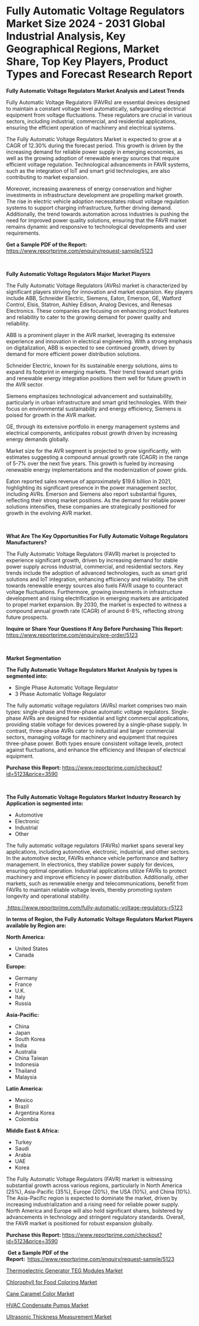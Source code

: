 <p><h1>Fully Automatic Voltage Regulators Market Size 2024 - 2031 Global Industrial Analysis, Key Geographical Regions, Market Share, Top Key Players, Product Types and Forecast Research Report</h1></p><p><strong>Fully Automatic Voltage Regulators Market Analysis and Latest Trends</strong></p>
<p><p>Fully Automatic Voltage Regulators (FAVRs) are essential devices designed to maintain a constant voltage level automatically, safeguarding electrical equipment from voltage fluctuations. These regulators are crucial in various sectors, including industrial, commercial, and residential applications, ensuring the efficient operation of machinery and electrical systems.</p><p>The Fully Automatic Voltage Regulators Market is expected to grow at a CAGR of 12.30% during the forecast period. This growth is driven by the increasing demand for reliable power supply in emerging economies, as well as the growing adoption of renewable energy sources that require efficient voltage regulation. Technological advancements in FAVR systems, such as the integration of IoT and smart grid technologies, are also contributing to market expansion. </p><p>Moreover, increasing awareness of energy conservation and higher investments in infrastructure development are propelling market growth. The rise in electric vehicle adoption necessitates robust voltage regulation systems to support charging infrastructure, further driving demand. Additionally, the trend towards automation across industries is pushing the need for improved power quality solutions, ensuring that the FAVR market remains dynamic and responsive to technological developments and user requirements.</p></p>
<p><strong>Get a Sample PDF of the Report:&nbsp;</strong> <a href="https://www.reportprime.com/enquiry/request-sample/5123">https://www.reportprime.com/enquiry/request-sample/5123</a></p>
<p>&nbsp;</p>
<p><strong>Fully Automatic Voltage Regulators Major Market Players</strong></p>
<p><p>The Fully Automatic Voltage Regulators (AVRs) market is characterized by significant players striving for innovation and market expansion. Key players include ABB, Schneider Electric, Siemens, Eaton, Emerson, GE, Watford Control, Elsis, Statron, Ashley Edison, Analog Devices, and Renesas Electronics. These companies are focusing on enhancing product features and reliability to cater to the growing demand for power quality and reliability.</p><p>ABB is a prominent player in the AVR market, leveraging its extensive experience and innovation in electrical engineering. With a strong emphasis on digitalization, ABB is expected to see continued growth, driven by demand for more efficient power distribution solutions.</p><p>Schneider Electric, known for its sustainable energy solutions, aims to expand its footprint in emerging markets. Their trend toward smart grids and renewable energy integration positions them well for future growth in the AVR sector.</p><p>Siemens emphasizes technological advancement and sustainability, particularly in urban infrastructure and smart grid technologies. With their focus on environmental sustainability and energy efficiency, Siemens is poised for growth in the AVR market.</p><p>GE, through its extensive portfolio in energy management systems and electrical components, anticipates robust growth driven by increasing energy demands globally.</p><p>Market size for the AVR segment is projected to grow significantly, with estimates suggesting a compound annual growth rate (CAGR) in the range of 5-7% over the next five years. This growth is fueled by increasing renewable energy implementations and the modernization of power grids.</p><p>Eaton reported sales revenue of approximately $19.6 billion in 2021, highlighting its significant presence in the power management sector, including AVRs. Emerson and Siemens also report substantial figures, reflecting their strong market positions. As the demand for reliable power solutions intensifies, these companies are strategically positioned for growth in the evolving AVR market.</p></p>
<p>&nbsp;</p>
<p><strong>What Are The Key Opportunities For Fully Automatic Voltage Regulators Manufacturers?</strong></p>
<p><p>The Fully Automatic Voltage Regulators (FAVR) market is projected to experience significant growth, driven by increasing demand for stable power supply across industrial, commercial, and residential sectors. Key trends include the adoption of advanced technologies, such as smart grid solutions and IoT integration, enhancing efficiency and reliability. The shift towards renewable energy sources also fuels FAVR usage to counteract voltage fluctuations. Furthermore, growing investments in infrastructure development and rising electrification in emerging markets are anticipated to propel market expansion. By 2030, the market is expected to witness a compound annual growth rate (CAGR) of around 6-8%, reflecting strong future prospects.</p></p>
<p><strong>Inquire or Share Your Questions If Any Before Purchasing This Report:</strong> <a href="https://www.reportprime.com/enquiry/pre-order/5123">https://www.reportprime.com/enquiry/pre-order/5123</a></p>
<p>&nbsp;</p>
<p><strong>Market Segmentation</strong></p>
<p><strong>The Fully Automatic Voltage Regulators Market Analysis by types is segmented into:</strong></p>
<p><ul><li>Single Phase Automatic Voltage Regulator</li><li>3 Phase Automatic Voltage Regulator</li></ul></p>
<p><p>The fully automatic voltage regulators (AVRs) market comprises two main types: single-phase and three-phase automatic voltage regulators. Single-phase AVRs are designed for residential and light commercial applications, providing stable voltage for devices powered by a single-phase supply. In contrast, three-phase AVRs cater to industrial and larger commercial sectors, managing voltage for machinery and equipment that requires three-phase power. Both types ensure consistent voltage levels, protect against fluctuations, and enhance the efficiency and lifespan of electrical equipment.</p></p>
<p><strong>Purchase this Report:&nbsp;</strong><a href="https://www.reportprime.com/checkout?id=5123&price=3590">https://www.reportprime.com/checkout?id=5123&price=3590</a></p>
<p>&nbsp;</p>
<p><strong>The Fully Automatic Voltage Regulators Market Industry Research by Application is segmented into:</strong></p>
<p><ul><li>Automotive</li><li>Electronic</li><li>Industrial</li><li>Other</li></ul></p>
<p><p>The fully automatic voltage regulators (FAVRs) market spans several key applications, including automotive, electronic, industrial, and other sectors. In the automotive sector, FAVRs enhance vehicle performance and battery management. In electronics, they stabilize power supply for devices, ensuring optimal operation. Industrial applications utilize FAVRs to protect machinery and improve efficiency in power distribution. Additionally, other markets, such as renewable energy and telecommunications, benefit from FAVRs to maintain reliable voltage levels, thereby promoting system longevity and operational stability.</p></p>
<p><a href="https://www.reportprime.com/fully-automatic-voltage-regulators-r5123">&nbsp;https://www.reportprime.com/fully-automatic-voltage-regulators-r5123</a></p>
<p><strong>In terms of Region, the Fully Automatic Voltage Regulators Market Players available by Region are:</strong></p>
<p>
    <p> <strong> North America: </strong>
        <ul>
            <li>United States</li>
            <li>Canada</li>
        </ul>
        </p> 
    <p> <strong> Europe: </strong>
        <ul>
            <li>Germany</li>
            <li>France</li>
            <li>U.K.</li>
            <li>Italy</li>
            <li>Russia</li>
        </ul>
        </p> 
    <p> <strong> Asia-Pacific: </strong>
        <ul>
            <li>China</li>
            <li>Japan</li>
            <li>South Korea</li>
            <li>India</li>
            <li>Australia</li>
            <li>China Taiwan</li>
            <li>Indonesia</li>
            <li>Thailand</li>
            <li>Malaysia</li>
        </ul>
        </p> 
    <p> <strong> Latin America: </strong>
        <ul>
            <li>Mexico</li>
            <li>Brazil</li>
            <li>Argentina Korea</li>
            <li>Colombia</li>
        </ul>
        </p> 
    <p> <strong> Middle East & Africa: </strong>
        <ul>
            <li>Turkey</li>
            <li>Saudi</li>
            <li>Arabia</li>
            <li>UAE</li>
            <li>Korea</li>
        </ul>
    </p>
    </p>
<p><p>The Fully Automatic Voltage Regulators (FAVR) market is witnessing substantial growth across various regions, particularly in North America (25%), Asia-Pacific (35%), Europe (20%), the USA (10%), and China (10%). The Asia-Pacific region is expected to dominate the market, driven by increasing industrialization and a rising need for reliable power supply. North America and Europe will also hold significant shares, bolstered by advancements in technology and stringent regulatory standards. Overall, the FAVR market is positioned for robust expansion globally.</p></p>
<p><strong>Purchase this Report: </strong><a href="https://www.reportprime.com/checkout?id=5123&price=3590">https://www.reportprime.com/checkout?id=5123&price=3590</a></p>
<p>&nbsp;<strong>Get a Sample PDF of the Report:&nbsp;&nbsp;</strong><a href="https://www.reportprime.com/enquiry/request-sample/5123">https://www.reportprime.com/enquiry/request-sample/5123</a></p>
<p><strong></strong></p>
<p><p><a href="https://github.com/prosalinda88/Market-Research-Report-List-6/blob/main/thermoelectric-generator-teg-modules-market.md">Thermoelectric Generator TEG Modules Market</a></p><p><a href="https://issuu.com/reportprime-2/docs/chlorophyll-for-food-coloring-marke_106d102ff30439">Chlorophyll for Food Coloring Market</a></p><p><a href="https://issuu.com/reportprime-2/docs/cane-caramel-color-market-size-2030_cf6e83659dc16c">Cane Caramel Color Market</a></p><p><a href="https://www.linkedin.com/pulse/global-hvac-condensate-pumps-market-sector-types-applications-dfbfe?trackingId=R2KzKcjyTzydim%2FXroisBg%3D%3D">HVAC Condensate Pumps Market</a></p><p><a href="https://www.linkedin.com/pulse/why-should-you-invest-ultrasonic-thickness-measurement-6k4oe?trackingId=rWsdsS9iSLOK6AhvFIa7LA%3D%3D">Ultrasonic Thickness Measurement Market</a></p></p>